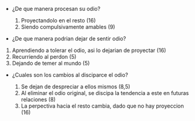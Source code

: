 - ¿De que manera procesan su odio?
	
	1) Proyectandolo en el resto (16)
	2) Siendo compulsivamente amables (9)

- ¿De que manera podrian dejar de sentir odio?

1) Aprendiendo a tolerar el odio, asi lo dejarian de proyectar (16)
2) Recurriendo al perdon (5)
3) Dejando de temer al mundo (5)

- ¿Cuales son los cambios al disciparce el odio?

	1) Se dejan de despreciar a ellos mismos (8,5)
	2) Al eliminar el odio original, se discipa la tendencia a este en futuras relaciones (8)
	3) La perpectiva hacia el resto cambia, dado que no hay proyeccion (16)
